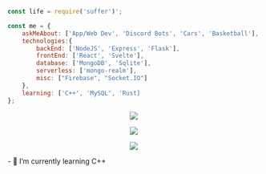 ```javascript
const life = require('suffer')';

const me = {
    askMeAbout: ['App/Web Dev', 'Discord Bots', 'Cars', 'Basketball'],
    technologies:{
        backEnd: ['NodeJS', 'Express', 'Flask'],
        frontEnd: ['React', 'Svelte'],
        database: ['MongoDB', 'Sqlite'],
        serverless: ['mongo-realm'],
        misc: ["Firebase", "Socket.IO"]
    },
    learning: ['C++', 'MySQL', 'Rust]
};
```

<p align="center">
  <img src="https://github-readme-stats.vercel.app/api?username=Green-Thanos&&show_icons=true&theme=tokyonight&line_height=27&v=5" /> 
</p>
<p align="center">
  <img src="https://github-readme-stats.vercel.app/api/wakatime?username=IdleMonster&theme=tokyonight" />
<p align="center">
  <img src="https://github-readme-stats.vercel.app/api/top-langs/?username=Green-Thanos&layout=compact&theme=tokyonight" />
</p>
<p>
  - 🌱 I’m currently learning C++
</p>

<!--
**Green-Thanos/Green-Thanos** is a ✨ _special_ ✨ repository because its `README.md` (this file) appears on your GitHub profile.

Here are some ideas to get you started:

- 🔭 I’m currently working on ...
- 🌱 I’m currently learning ...
- 👯 I’m looking to collaborate on ...
- 🤔 I’m looking for help with ...
- 💬 Ask me about ...
- 📫 How to reach me: ...
- 😄 Pronouns: ...
- ⚡ Fun fact: ...
-->

